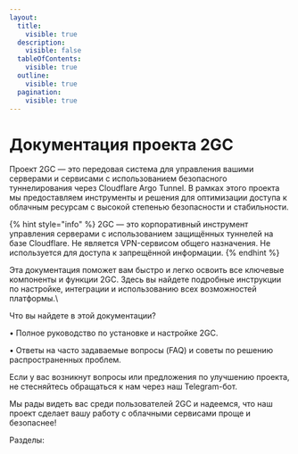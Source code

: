 ```yaml
---
layout:
  title:
    visible: true
  description:
    visible: false
  tableOfContents:
    visible: true
  outline:
    visible: true
  pagination:
    visible: true
---
```


# Документация проекта 2GC

Проект 2GC — это передовая система для управления вашими серверами и сервисами с использованием безопасного туннелирования через Cloudflare Argo Tunnel. В рамках этого проекта мы предоставляем инструменты и решения для оптимизации доступа к облачным ресурсам с высокой степенью безопасности и стабильности.

{% hint style="info" %}
2GC — это корпоративный инструмент управления серверами с использованием защищённых туннелей на базе Cloudflare. Не является VPN-сервисом общего назначения. Не используется для доступа к запрещённой информации.
{% endhint %}

Эта документация поможет вам быстро и легко освоить все ключевые компоненты и функции 2GC. Здесь вы найдете подробные инструкции по настройке, интеграции и использованию всех возможностей платформы.\


Что вы найдете в этой документации?

• Полное руководство по установке и настройке 2GC.

• Ответы на часто задаваемые вопросы (FAQ) и советы по решению распространенных проблем.



Если у вас возникнут вопросы или предложения по улучшению проекта, не стесняйтесь обращаться к нам через наш Telegram-бот.



Мы рады видеть вас среди пользователей 2GC и надеемся, что наш проект сделает вашу работу с облачными сервисами проще и безопаснее!



Разделы:
